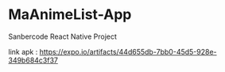 # MaAnimeList-App

Sanbercode React Native Project

link apk : https://expo.io/artifacts/44d655db-7bb0-45d5-928e-349b684c3f37
